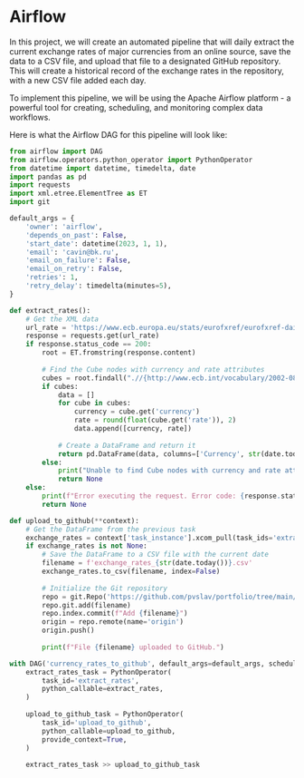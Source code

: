 # Airflow

In this project, we will create an automated pipeline that will daily extract the current exchange rates of major currencies from an online source, save the data to a CSV file, and upload that file to a designated GitHub repository. This will create a historical record of the exchange rates in the repository, with a new CSV file added each day.

To implement this pipeline, we will be using the Apache Airflow platform - a powerful tool for creating, scheduling, and monitoring complex data workflows.

Here is what the Airflow DAG for this pipeline will look like:

```python
from airflow import DAG
from airflow.operators.python_operator import PythonOperator
from datetime import datetime, timedelta, date
import pandas as pd
import requests
import xml.etree.ElementTree as ET
import git

default_args = {
    'owner': 'airflow',
    'depends_on_past': False,
    'start_date': datetime(2023, 1, 1),
    'email': 'cavin@bk.ru',
    'email_on_failure': False,
    'email_on_retry': False,
    'retries': 1,
    'retry_delay': timedelta(minutes=5),
}

def extract_rates():
    # Get the XML data
    url_rate = 'https://www.ecb.europa.eu/stats/eurofxref/eurofxref-daily.xml'
    response = requests.get(url_rate)
    if response.status_code == 200:
        root = ET.fromstring(response.content)
        
        # Find the Cube nodes with currency and rate attributes
        cubes = root.findall(".//{http://www.ecb.int/vocabulary/2002-08-01/eurofxref}Cube[@currency][@rate]")
        if cubes:
            data = []
            for cube in cubes:
                currency = cube.get('currency')
                rate = round(float(cube.get('rate')), 2)
                data.append([currency, rate])
            
            # Create a DataFrame and return it
            return pd.DataFrame(data, columns=['Currency', str(date.today())])
        else:
            print("Unable to find Cube nodes with currency and rate attributes in the XML file.")
            return None
    else:
        print(f"Error executing the request. Error code: {response.status_code}")
        return None

def upload_to_github(**context):
    # Get the DataFrame from the previous task
    exchange_rates = context['task_instance'].xcom_pull(task_ids='extract_rates')
    if exchange_rates is not None:
        # Save the DataFrame to a CSV file with the current date
        filename = f'exchange_rates_{str(date.today())}.csv'
        exchange_rates.to_csv(filename, index=False)
        
        # Initialize the Git repository
        repo = git.Repo('https://github.com/pvslav/portfolio/tree/main/Python/Airflow')
        repo.git.add(filename)
        repo.index.commit(f"Add {filename}")
        origin = repo.remote(name='origin')
        origin.push()
        
        print(f"File {filename} uploaded to GitHub.")

with DAG('currency_rates_to_github', default_args=default_args, schedule_interval='0 12 * * 1-7') as dag:
    extract_rates_task = PythonOperator(
        task_id='extract_rates',
        python_callable=extract_rates,
    )
    
    upload_to_github_task = PythonOperator(
        task_id='upload_to_github',
        python_callable=upload_to_github,
        provide_context=True,
    )
    
    extract_rates_task >> upload_to_github_task
```
